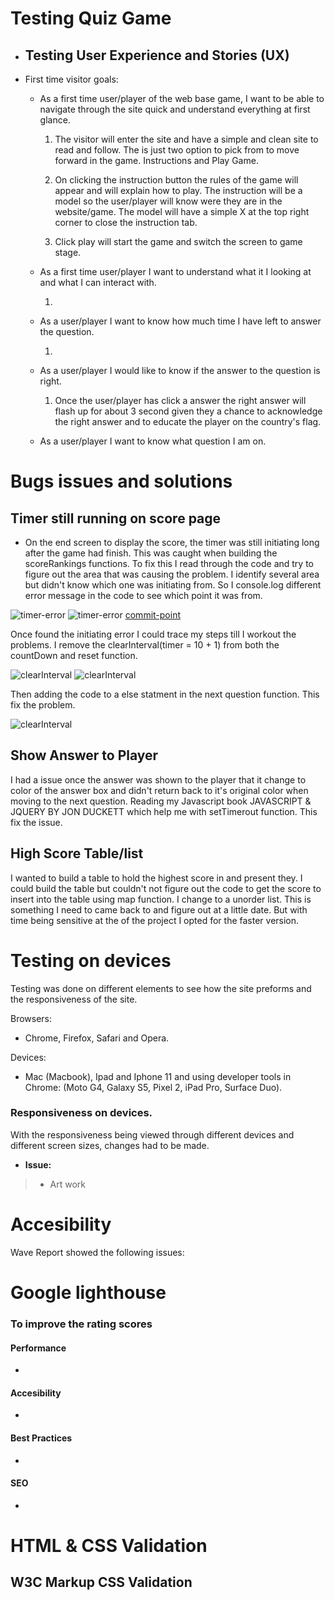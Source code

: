 # **Testing Quiz Game**

- ## Testing User Experience and Stories (UX)

- First time visitor goals: 
    - As a first time user/player of the web base game,  I want to be able to navigate through  the site quick and understand everything at first glance.  

        1. The visitor will enter the site and have a simple and clean site to read and follow.
        The is just two option to pick from to move forward in the game.  Instructions and Play Game.

        2. On clicking the instruction button the rules of the game will appear and will explain how to play.  The instruction will be a model so the user/player will know were they are in the website/game.  The model will have a simple X at the top right corner to close the instruction tab.

        3. Click play will start the game and switch the screen to game stage.

    - As a first time user/player I want to understand what it I looking at and what I can interact with.

        1.

    - As a user/player I want to know how much time I have left to answer the question.

        1.

    - As a user/player I would like to know if the answer to the question is right.

        1. Once the user/player has click a answer the right answer will flash up for about  3 second given they a chance to acknowledge the right answer and to educate the player  on the country's flag.

    - As a user/player I want to know what question I am on.
        


# Bugs issues and solutions

## Timer still running on score page

- On the end screen to display the score, the timer was still initiating long after the game had finish.  This was caught when building the scoreRankings functions. To fix this I read through the code and try to figure out the area that was causing the problem.  I identify several area but didn't know which one was initiating from.  So I console.log different error message in the code to see which point it was from.

![timer-error](assets/documents/test-code/error1-timer.png)
![timer-error](assets/documents/test-code/error2-timer.png)
[commit-point](https://github.com/Craigharrison79/MS2-Quiz-Game/commit/373d93346ba5343d9eaa981a9e7ec38f8ba23510)

Once found the  initiating error I could trace my steps till I workout the problems.  I remove the clearInterval(timer = 10 + 1) from both the countDown and reset function.

![clearInterval](assets/documents/test-code/removing-cleartimer-countdown.png)
![clearInterval](assets/documents/test-code/removing-cleartimer1-set_time_out.png)

Then adding the code to a else statment in the next question function. This  fix the problem.

![clearInterval](assets/documents/test-code/next-question-set_timer.png)

## Show Answer to Player

I had a issue once the answer was shown to the player that it change to color of the answer box and didn't return back to it's original color when moving to the next question.  Reading my Javascript book JAVASCRIPT & JQUERY BY JON DUCKETT which help me with setTimerout function. This fix the issue.

## High Score Table/list

I wanted to build a table to hold the highest score in and present they.  I could build the table but couldn't not figure out the code to get the score to insert into the table using map function.  I change to a unorder list.  This is something I need to came back to and figure out at a little date.  But with time being sensitive at the of the project I opted for the faster version.

# Testing on devices

Testing was done on different elements to see how the site preforms and the responsiveness of the site.

Browsers:

- Chrome, Firefox, Safari and Opera.

Devices:

- Mac (Macbook), Ipad and Iphone 11 and using developer tools in Chrome: (Moto G4, Galaxy S5, Pixel 2, iPad Pro,
Surface Duo).

### Responsiveness on devices.

With the responsiveness being viewed through different devices and different screen sizes, changes had to be made.

- **Issue:**

> - Art work


# Accesibility

Wave Report showed the following issues:


# Google lighthouse

### To improve the rating scores

#### Performance

- 

#### Accesibility

- 

#### Best Practices

- 

#### SEO

- 

# HTML & CSS Validation


## W3C Markup CSS Validation












